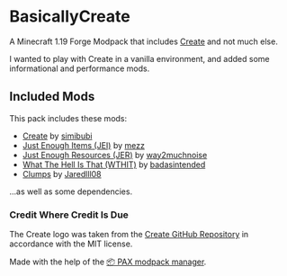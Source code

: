 # BasicallyCreate

A Minecraft 1.19 Forge Modpack that includes [Create](https://www.curseforge.com/minecraft/mc-mods/create) and not much else.

I wanted to play with Create in a vanilla environment, and added some informational and performance mods.

## Included Mods

This pack includes these mods:

* [Create](https://www.curseforge.com/minecraft/mc-mods/create) by [simibubi](https://www.curseforge.com/members/simibubi)
* [Just Enough Items (JEI)](https://www.curseforge.com/minecraft/mc-mods/jei) by [mezz](https://www.curseforge.com/members/mezz)
* [Just Enough Resources (JER)](https://www.curseforge.com/minecraft/mc-mods/just-enough-resources-jer) by [way2muchnoise](https://www.curseforge.com/members/way2muchnoise)
* [What The Hell Is That (WTHIT)](https://www.curseforge.com/minecraft/mc-mods/wthit-forge) by [badasintended](https://www.curseforge.com/members/badasintended)
* [Clumps](https://www.curseforge.com/minecraft/mc-mods/clumps) by [Jaredlll08](https://www.curseforge.com/members/jaredlll08)

...as well as some dependencies.

### Credit Where Credit Is Due

The Create logo was taken from the [Create GitHub Repository](https://github.com/Creators-of-Create/Create) in accordance with the MIT license.

Made with the help of the [📦 PAX modpack manager](https://github.com/froehlichA/pax).
